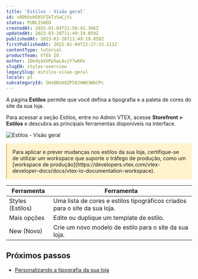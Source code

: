 ```yaml
---
title: 'Estilos - Visão geral'
id: v0Db5ohEKSFIkTzSwCjVi
status: PUBLISHED
createdAt: 2022-01-04T21:56:41.366Z
updatedAt: 2023-03-28T11:49:19.859Z
publishedAt: 2023-03-28T11:49:19.859Z
firstPublishedAt: 2022-01-04T22:27:33.513Z
contentType: tutorial
productTeam: VTEX IO
author: 1DedyaVUPp5wLAvjY7wKKv
slugEN: styles-overview
legacySlug: estilos-visao-geral
locale: pt
subcategoryId: 5HsDDU48ZP58JHWU3WbCPc
---
```


A página **Estilos** permite que você defina a tipografia e a paleta de cores do site da sua loja.

Para acessar a seção Estilos, entre no Admin VTEX, acesse **Storefront > Estilos** e descubra as principais ferramentas disponíveis na interface.

![Estilos - Visão geral](//images.ctfassets.net/alneenqid6w5/3pu48Ht8rMcJ8oRXpXJf1h/e4118ab1f6d82ffdb0c093068c93759b/PT.png)

<div style="background-color:#FFF3CD; border-left: 2px solid #F0AD4E; border-top-left-radius: 2px; border-bottom-left-radius: 2px; padding: 15px">
  Para aplicar e prever mudanças nos estilos da sua loja, certifique-se de utilizar um workspace que suporte o tráfego de produção, como um [workspace de produção](https://developers.vtex.com/vtex-developer-docs/docs/vtex-io-documentation-workspace). 
</div>

| **Ferramenta** | **Ferramenta** |
| -------------- | -------------- |
| Styles (Estilos) | Uma lista de cores e estilos tipográficos criados para o site da sua loja. |
| Mais opções      | Edite ou duplique um template de estilo. |
| New (Novo)       | Crie um novo modelo de estilo para o site da sua loja.|

## Próximos passos
- [Personalizando a tipografia da sua loja](https://help.vtex.com/pt/tutorial/personalizar-la-tipografia-de-tu-tienda--2R0ByIjvJtuz99RK3OL5WP)
